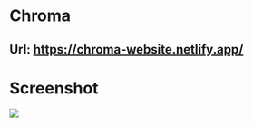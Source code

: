 # Chroma
## Url: https://chroma-website.netlify.app/

# Screenshot
![](./public/screencapture-chroma.png)